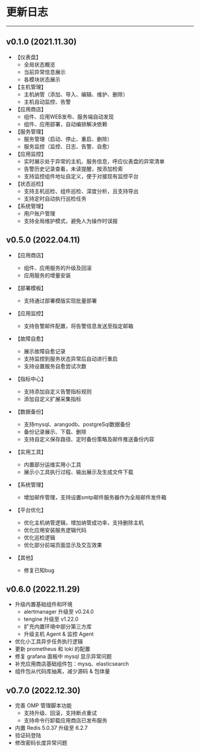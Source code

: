 # 更新日志

------





## v0.1.0 (2021.11.30)
- 【仪表盘】   
  - 全局状态概览
  - 当前异常信息展示
  - 各模块状态展示   
- 【主机管理】
  - 主机纳管（添加、导入、编辑、维护、删除）
  - 主机自动监控、告警   
- 【应用商店】
  - 组件、应用WEB发布、服务端自动发现
  - 组件、应用部署，自动编排解决依赖   
- 【服务管理】
  - 服务管理（启动、停止、重启、删除）
  - 服务监控（监控、日志、告警、自愈）
- 【应用监控】
  - 实时展示处于异常的主机、服务信息，呼应仪表盘的异常清单
  - 告警历史记录查看，未读提醒，按添加检索
  - 支持监控组件地址自定义，便于对接现有监控平台   
- 【状态巡检】
  - 支持主机巡检、组件巡检、深度分析，且支持导出
  - 支持定时自动执行巡检任务
- 【系统管理】
  - 用户账户管理
  - 支持全局维护模式，避免人为操作时误报



## v0.5.0 (2022.04.11)

- 【应用商店】 
  - 组件、应用服务的升级及回滚
  - 应用服务的增量安装
- 【部署模板】
  - 支持通过部署模版实现批量部署
- 【应用监控】
  - 支持告警邮件配置，将告警信息发送至指定邮箱
- 【故障自愈】
  - 展示故障自愈记录
  - 支持监控到服务状态异常后自动进行重启
  - 支持设置服务自愈尝试次数
- 【指标中心】
  - 支持添加自定义告警指标规则
  - 添加自定义扩展采集指标
- 【数据备份】
  - 支持mysql、arangodb、postgreSql数据备份
  - 备份记录展示、下载、删除
  - 支持自定义保存路径、定时备份策略及邮件推送备份内容
- 【实用工具】
  - 内置部分运维实用小工具
  - 展示小工具执行过程、输出展示及生成文件下载
- 【系统管理】
  - 增加邮件管理，支持设置smtp邮件服务器作为全局邮件发件箱

- 【平台优化】
  - 优化主机纳管逻辑，增加纳管成功率，支持删除主机
  - 优化应用安装服务逻辑代码
  - 优化巡检逻辑
  - 优化部分前端页面显示及交互效果 
- 【其他】
  - 修复已知bug




## v0.6.0 (2022.11.29)
- 升级内置基础组件和环境
  - alertmanager 升级至 v0.24.0
  - tengine 升级至 v1.22.0
  - 扩充内置环境中部分第三方库
  - 升级主机 Agent & 监控 Agent
- 优化小工具异步任务执行逻辑
- 更新 prometheus 和 loki 的配置
- 修复 grafana 面板中 mysql 显示异常问题
- 补充应用商店基础组件包：mysq、elasticsearch
- 组件包从代码库抽离，减少源码 & 包体量


## v0.7.0 (2022.12.30)
- 完善 OMP 管理脚本功能
  - 支持升级、回滚，支持断点重试
  - 支持命令行卸载应用商店已发布服务
- 内置 Redis 5.0.37 升级至 6.2.7
- 验证码登陆
- 修改密码长度异常问题



